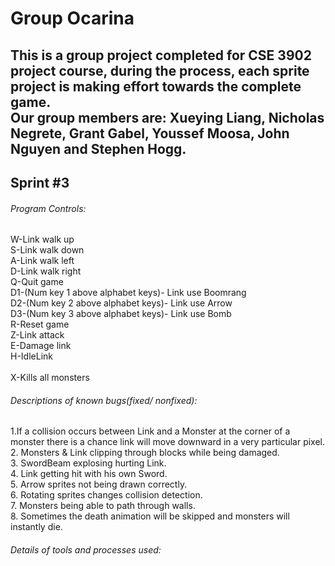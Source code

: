 # Group Ocarina
## This is a group project completed for CSE 3902 project course, during the process, each sprite project is making effort towards the complete game. <br />Our group members are: Xueying Liang, Nicholas Negrete, Grant Gabel, Youssef Moosa, John Nguyen and Stephen Hogg.
   
## Sprint #3 <br />
   ###### Program Controls: <br />
   W-Link walk up <br />
   S-Link walk down <br />
   A-Link walk left <br />
   D-Link walk right <br />
   Q-Quit game <br />
   D1-(Num key 1 above alphabet keys)- Link use Boomrang <br />
   D2-(Num key 2 above alphabet keys)- Link use Arrow <br />
   D3-(Num key 3 above alphabet keys)- Link use Bomb <br />
   R-Reset game <br />
   Z-Link attack <br />
   E-Damage link <br />
   H-IdleLink <br />  
   X-Kills all monsters <br />
  
   
   ###### Descriptions of known bugs(fixed/ nonfixed):
   1.If a collision occurs between Link and a Monster at the corner of a monster there is a chance link will move downward in a very particular pixel. <br />
   2. Monsters & Link clipping through blocks while being damaged. <br />
   3. SwordBeam explosing hurting Link. <br />
   4. Link getting hit with his own Sword. <br /> 
   5. Arrow sprites not being drawn correctly. <br />
   6. Rotating sprites changes collision detection. <br />
   7. Monsters being able to path through walls. <br />
   8. Sometimes the death animation will be skipped and monsters will instantly die. <br />
   
   ###### Details of tools and processes used: 
